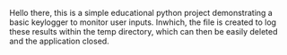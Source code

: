 Hello there, this is a simple educational python project demonstrating a basic keylogger to monitor user inputs. Inwhich, the file is created to log these results within the temp directory, which can then be easily deleted and the application closed.
